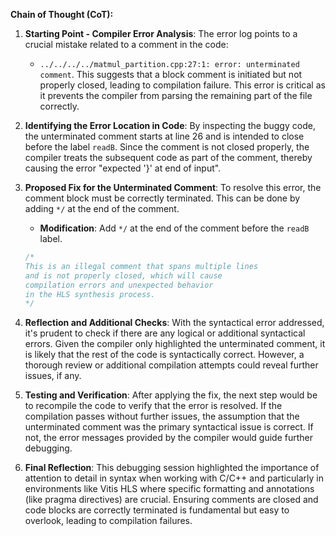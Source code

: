 **Chain of Thought (CoT):**

1. **Starting Point - Compiler Error Analysis**:
   The error log points to a crucial mistake related to a comment in the code:
   - `../../../../matmul_partition.cpp:27:1: error: unterminated comment`.
   This suggests that a block comment is initiated but not properly closed, leading to compilation failure. This error is critical as it prevents the compiler from parsing the remaining part of the file correctly.

2. **Identifying the Error Location in Code**:
   By inspecting the buggy code, the unterminated comment starts at line 26 and is intended to close before the label `readB`. Since the comment is not closed properly, the compiler treats the subsequent code as part of the comment, thereby causing the error "expected '}' at end of input".

3. **Proposed Fix for the Unterminated Comment**:
   To resolve this error, the comment block must be correctly terminated. This can be done by adding `*/` at the end of the comment.
   - **Modification**: Add `*/` at the end of the comment before the `readB` label.
   ```cpp
   /*
   This is an illegal comment that spans multiple lines
   and is not properly closed, which will cause
   compilation errors and unexpected behavior
   in the HLS synthesis process.
   */
   ```

4. **Reflection and Additional Checks**:
   With the syntactical error addressed, it's prudent to check if there are any logical or additional syntactical errors. Given the compiler only highlighted the unterminated comment, it is likely that the rest of the code is syntactically correct. However, a thorough review or additional compilation attempts could reveal further issues, if any.

5. **Testing and Verification**:
   After applying the fix, the next step would be to recompile the code to verify that the error is resolved. If the compilation passes without further issues, the assumption that the unterminated comment was the primary syntactical issue is correct. If not, the error messages provided by the compiler would guide further debugging.

6. **Final Reflection**:
   This debugging session highlighted the importance of attention to detail in syntax when working with C/C++ and particularly in environments like Vitis HLS where specific formatting and annotations (like pragma directives) are crucial. Ensuring comments are closed and code blocks are correctly terminated is fundamental but easy to overlook, leading to compilation failures.